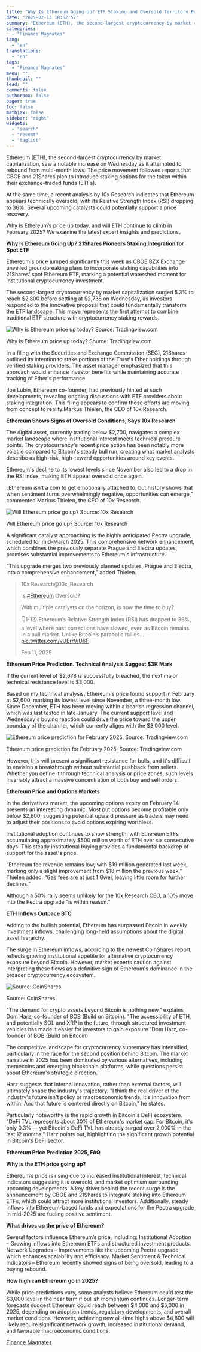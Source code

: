 ```yaml
---
title: "Why Is Ethereum Going Up? ETF Staking and Oversold Territory Boost ETH Price Prediction"
date: "2025-02-13 18:52:57"
summary: "Ethereum (ETH), the second-largest cryptocurrency by market capitalization, saw a notable increase on Wednesday as it attempted to rebound from multi-month lows. The price movement followed reports that CBOE and 21Shares plan to introduce staking options for the token within their exchange-traded funds (ETFs).At the same time, a recent analysis..."
categories:
  - "Finance Magnates"
lang:
  - "en"
translations:
  - "en"
tags:
  - "Finance Magnates"
menu: ""
thumbnail: ""
lead: ""
comments: false
authorbox: false
pager: true
toc: false
mathjax: false
sidebar: "right"
widgets:
  - "search"
  - "recent"
  - "taglist"
---
```


Ethereum (ETH), the second-largest cryptocurrency by market capitalization, saw a notable increase on Wednesday as it attempted to rebound from multi-month lows. The price movement followed reports that CBOE and 21Shares plan to introduce staking options for the token within their exchange-traded funds (ETFs).

At the same time, a recent analysis by 10x Research indicates that Ethereum appears technically oversold, with its Relative Strength Index (RSI) dropping to 36%. Several upcoming catalysts could potentially support a price recovery.

Why is Ethereum’s price up today, and will ETH continue to climb in February 2025? We examine the latest expert insights and predictions.

**Why Is Ethereum Going Up? 21Shares Pioneers Staking Integration for Spot ETF**

Ethereum's price jumped significantly this week as CBOE BZX Exchange unveiled groundbreaking plans to incorporate staking capabilities into 21Shares' spot Ethereum ETF, marking a potential watershed moment for institutional cryptocurrency investment.

The second-largest cryptocurrency by market capitalization surged 5.3% to reach $2,800 before settling at $2,738 on Wednesday, as investors responded to the innovative proposal that could fundamentally transform the ETF landscape. This move represents the first attempt to combine traditional ETF structure with cryptocurrency staking rewards.

![Why is Ethereum price up today? Source: Tradingview.com](https://s3.tradingview.com/news/image/financemagnates:3307f191a094b-0831eb7e9d25d86caf701d175102bd8f-resized.jpeg)

Why is Ethereum price up today? Source: Tradingview.com

In a filing with the Securities and Exchange Commission (SEC), 21Shares outlined its intention to stake portions of the Trust's Ether holdings through verified staking providers. The asset manager emphasized that this approach would enhance investor benefits while maintaining accurate tracking of Ether's performance.

Joe Lubin, Ethereum co-founder, had previously hinted at such developments, revealing ongoing discussions with ETF providers about staking integration. This filing appears to confirm those efforts are moving from concept to reality.Markus Thielen, the CEO of 10x Research.

**Ethereum Shows Signs of Oversold Conditions, Says 10x Research**

The digital asset, currently trading below $2,700, navigates a complex market landscape where institutional interest meets technical pressure points. The cryptocurrency's recent price action has been notably more volatile compared to Bitcoin's steady bull run, creating what market analysts describe as high-risk, high-reward opportunities around key events.

Ethereum's decline to its lowest levels since November also led to a drop in the RSI index, making ETH appear oversold once again.

„Ethereum isn’t a coin to get emotionally attached to, but history shows that when sentiment turns overwhelmingly negative, opportunities can emerge,” commented Markus Thielen, the CEO of 10x Research.

![Will Ethereum price go up? Source: 10x Research](https://s3.tradingview.com/news/image/financemagnates:3307f191a094b-cd7d6663595e0a7d22e30a3ed7585536-resized.jpeg)

Will Ethereum price go up? Source: 10x Research

A significant catalyst approaching is the highly anticipated Pectra upgrade, scheduled for mid-March 2025. This comprehensive network enhancement, which combines the previously separate Prague and Electra updates, promises substantial improvements to Ethereum's infrastructure.

“This upgrade merges two previously planned updates, Prague and Electra, into a comprehensive enhancement,” added Thielen.

> 10x Research@10x\_Research
> 
> Is [#Ethereum](https://twitter.com/hashtag/Ethereum?src=hash&ref_src=twsrc%5Etfw) Oversold?
> 
> With multiple catalysts on the horizon, is now the time to buy?
> 
> 👇1-12) Ethereum’s Relative Strength Index (RSI) has dropped to 36%, a level where past corrections have slowed, even as Bitcoin remains in a bull market. Unlike Bitcoin’s parabolic rallies… [pic.twitter.com/vUErrViU6F](https://t.co/vUErrViU6F)
> 
> Feb 11, 2025

**Ethereum Price Prediction. Technical Analysis Suggest $3K Mark**

If the current level of $2,678 is successfully breached, the next major technical resistance level is $3,000.

Based on my technical analysis, Ethereum's price found support in February at $2,600, marking its lowest level since November, a three-month low. Since December, ETH has been moving within a bearish regression channel, which was last tested in late January. The current support level and Wednesday's buying reaction could drive the price toward the upper boundary of the channel, which currently aligns with the $3,000 level.

![Ethereum price prediction for February 2025. Source: Tradingview.com](https://s3.tradingview.com/news/image/financemagnates:3307f191a094b-307e7a61f59e584dd6561023efdcf6a8-resized.jpeg)

Ethereum price prediction for February 2025. Source: Tradingview.com

However, this will present a significant resistance for bulls, and it's difficult to envision a breakthrough without substantial pushback from sellers. Whether you define it through technical analysis or price zones, such levels invariably attract a massive concentration of both buy and sell orders.

**Ethereum Price and Options Markets**

In the derivatives market, the upcoming options expiry on February 14 presents an interesting dynamic. Most put options become profitable only below $2,600, suggesting potential upward pressure as traders may need to adjust their positions to avoid options expiring worthless.

Institutional adoption continues to show strength, with Ethereum ETFs accumulating approximately $500 million worth of ETH over six consecutive days. This steady institutional buying provides a fundamental backdrop of support for the asset's price.

“Ethereum fee revenue remains low, with $19 million generated last week, marking only a slight improvement from $18 million the previous week,” Thielen added. “Gas fees are at just 1 Gwei, leaving little room for further declines.”

Although a 50% rally seems unlikely for the 10x Research CEO, a 10% move into the Pectra upgrade “is within reason.”

**ETH Inflows Outpace BTC**

Adding to the bullish potential, Ethereum has surpassed Bitcoin in weekly investment inflows, challenging long-held assumptions about the digital asset hierarchy.

The surge in Ethereum inflows, according to the newest CoinShares report, reflects growing institutional appetite for alternative cryptocurrency exposure beyond Bitcoin. However, market experts caution against interpreting these flows as a definitive sign of Ethereum's dominance in the broader cryptocurrency ecosystem.

![Source: CoinShares](https://s3.tradingview.com/news/image/financemagnates:3307f191a094b-6f75f985c2caa58359501c60e3c64efb-resized.jpeg)

Source: CoinShares

"The demand for crypto assets beyond Bitcoin is nothing new," explains Dom Harz, co-founder of BOB (Build on Bitcoin). "The accessibility of ETH, and potentially SOL and XRP in the future, through structured investment vehicles has made it easier for investors to gain exposure."Dom Harz, co-founder of BOB (Build on Bitcoin)

The competitive landscape for cryptocurrency supremacy has intensified, particularly in the race for the second position behind Bitcoin. The market narrative in 2025 has been dominated by various alternatives, including memecoins and emerging blockchain platforms, while questions persist about Ethereum's strategic direction.

Harz suggests that internal innovation, rather than external factors, will ultimately shape the industry's trajectory. "I think the real driver of the industry's future isn't policy or macroeconomic trends; it's innovation from within. And that future is centered directly on Bitcoin," he states.

Particularly noteworthy is the rapid growth in Bitcoin's DeFi ecosystem. "DeFi TVL represents about 30% of Ethereum's market cap. For Bitcoin, it's only 0.3% — yet Bitcoin's DeFi TVL has already surged over 2,000% in the last 12 months," Harz points out, highlighting the significant growth potential in Bitcoin's DeFi sector.

**Ethereum Price Prediction 2025, FAQ**

**Why is the ETH price going up?**

Ethereum’s price is rising due to increased institutional interest, technical indicators suggesting it is oversold, and market optimism surrounding upcoming developments. A key driver behind the recent surge is the announcement by CBOE and 21Shares to integrate staking into Ethereum ETFs, which could attract more institutional investors. Additionally, steady inflows into Ethereum-based funds and expectations for the Pectra upgrade in mid-2025 are fueling positive sentiment.

**What drives up the price of Ethereum?**

Several factors influence Ethereum’s price, including: Institutional Adoption – Growing inflows into Ethereum ETFs and structured investment products. Network Upgrades – Improvements like the upcoming Pectra upgrade, which enhances scalability and efficiency. Market Sentiment & Technical Indicators – Ethereum recently showed signs of being oversold, leading to a buying rebound.

**How high can Ethereum go in 2025?**

While price predictions vary, some analysts believe Ethereum could test the $3,000 level in the near term if bullish momentum continues. Longer-term forecasts suggest Ethereum could reach between $4,000 and $5,000 in 2025, depending on adoption trends, regulatory developments, and overall market conditions. However, achieving new all-time highs above $4,800 will likely require significant network growth, increased institutional demand, and favorable macroeconomic conditions.

[Finance Magnates](https://www.tradingview.com/news/financemagnates:3307f191a094b:0-why-is-ethereum-going-up-etf-staking-and-oversold-territory-boost-eth-price-prediction/)
